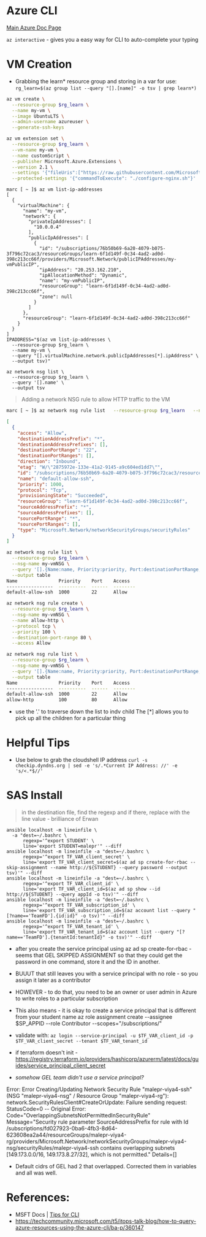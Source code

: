 # Azure CLI #
[Main Azure Doc Page](https://learn.microsoft.com/en-us/cli/azure/)

`az interactive` - gives you a easy way for CLI to auto-complete your typing 

# VM Creation 

- Grabbing the learn* resource group and storing in a var for use: `rg_learn=$(az group list --query "[].[name]" -o tsv | grep learn*)`

```bash
az vm create \
  --resource-group $rg_learn \
  --name my-vm \
  --image UbuntuLTS \
  --admin-username azureuser \
  --generate-ssh-keys

az vm extension set \
  --resource-group $rg_learn \
  --vm-name my-vm \
  --name customScript \
  --publisher Microsoft.Azure.Extensions \
  --version 2.1 \
  --settings '{"fileUris":["https://raw.githubusercontent.com/MicrosoftDocs/mslearn-welcome-to-azure/master/configure-nginx.sh"]}' \
  --protected-settings '{"commandToExecute": "./configure-nginx.sh"}'
```

```
marc [ ~ ]$ az vm list-ip-addresses
[
  {
    "virtualMachine": {
      "name": "my-vm",
      "network": {
        "privateIpAddresses": [
          "10.0.0.4"
        ],
        "publicIpAddresses": [
          {
            "id": "/subscriptions/76b50b69-6a20-4079-b075-3f796c72cac3/resourceGroups/learn-6f1d149f-0c34-4ad2-ad0d-398c213cc66f/providers/Microsoft.Network/publicIPAddresses/my-vmPublicIP",
            "ipAddress": "20.253.162.210",
            "ipAllocationMethod": "Dynamic",
            "name": "my-vmPublicIP",
            "resourceGroup": "learn-6f1d149f-0c34-4ad2-ad0d-398c213cc66f",
            "zone": null
          }
        ]
      },
      "resourceGroup": "learn-6f1d149f-0c34-4ad2-ad0d-398c213cc66f"
    }
  }
]
IPADDRESS="$(az vm list-ip-addresses \
  --resource-group $rg_learn \
  --name my-vm \
  --query "[].virtualMachine.network.publicIpAddresses[*].ipAddress" \
  --output tsv)"

az network nsg list \
  --resource-group $rg_learn \
  --query '[].name' \
  --output tsv
```
> Adding a network NSG rule to allow HTTP traffic to the VM 
```bash 
marc [ ~ ]$ az network nsg rule list   --resource-group $rg_learn   --nsg-name my-vmNSG
```
```json
[
  {
    "access": "Allow",
    "destinationAddressPrefix": "*",
    "destinationAddressPrefixes": [],
    "destinationPortRange": "22",
    "destinationPortRanges": [],
    "direction": "Inbound",
    "etag": "W/\"2875972e-133e-41a2-9145-a9c604ed1dd7\"",
    "id": "/subscriptions/76b50b69-6a20-4079-b075-3f796c72cac3/resourceGroups/learn-6f1d149f-0c34-4ad2-ad0d-398c213cc66f/providers/Microsoft.Network/networkSecurityGroups/my-vmNSG/securityRules/default-allow-ssh",
    "name": "default-allow-ssh",
    "priority": 1000,
    "protocol": "Tcp",
    "provisioningState": "Succeeded",
    "resourceGroup": "learn-6f1d149f-0c34-4ad2-ad0d-398c213cc66f",
    "sourceAddressPrefix": "*",
    "sourceAddressPrefixes": [],
    "sourcePortRange": "*",
    "sourcePortRanges": [],
    "type": "Microsoft.Network/networkSecurityGroups/securityRules"
  }
]
```

```bash
az network nsg rule list \
  --resource-group $rg_learn \
  --nsg-name my-vmNSG \
  --query '[].{Name:name, Priority:priority, Port:destinationPortRange, Access:access}' \
  --output table
Name               Priority    Port    Access
-----------------  ----------  ------  --------
default-allow-ssh  1000        22      Allow

az network nsg rule create \
  --resource-group $rg_learn \
  --nsg-name my-vmNSG \
  --name allow-http \
  --protocol tcp \
  --priority 100 \
  --destination-port-range 80 \
  --access Allow

az network nsg rule list \
  --resource-group $rg_learn \
  --nsg-name my-vmNSG \
  --query '[].{Name:name, Priority:priority, Port:destinationPortRange, Access:access}' \
  --output table
Name               Priority    Port    Access
-----------------  ----------  ------  --------
default-allow-ssh  1000        22      Allow
allow-http         100         80      Allow
```

 - use the '.' to traverse down the list to indv child The [*] allows you to pick up all the children for a particular thing

# Helpful Tips 

- Use below to grab the cloudshell IP address 
`curl -s checkip.dyndns.org | sed -e 's/.*Current IP Address: //' -e 's/<.*$//'`

# SAS Install 
> in the destination file, find the regexp and if there, replace with the line value - brilliance of Erwan 
```
ansible localhost -m lineinfile \
  -a "dest=~/.bashrc \
      regexp='^export STUDENT' \
      line='export STUDENT=malepr'" --diff
ansible localhost -m lineinfile -a "dest=~/.bashrc \
      regexp='^export TF_VAR_client_secret' \
      line='export TF_VAR_client_secret=$(az ad sp create-for-rbac --skip-assignment --name http://${STUDENT} --query password --output tsv)'" --diff
ansible localhost -m lineinfile -a "dest=~/.bashrc \
      regexp='^export TF_VAR_client_id' \
      line='export TF_VAR_client_id=$(az ad sp show --id http://${STUDENT} --query appId -o tsv)'" --diff
ansible localhost -m lineinfile -a "dest=~/.bashrc \
      regexp='^export TF_VAR_subscription_id' \
      line='export TF_VAR_subscription_id=$(az account list --query "[?name=='TeamFD'].{id:id}" -o tsv)'" --diff
ansible localhost -m lineinfile -a "dest=~/.bashrc \
      regexp='^export TF_VAR_tenant_id' \
      line='export TF_VAR_tenant_id=$(az account list --query "[?name=='TeamFD'].{tenantId:tenantId}" -o tsv)'" --diff
```
- after you create the service principal using az ad sp create-for-rbac - seems that GEL SKIPPED ASSIGNMENT so that they could get the password in one command, store it and the ID in another. 
- BUUUT that still leaves you with a service principal with no role - so you assign it later as a contributor 
- HOWEVER - to do that, you need to be an owner or user admin in Azure to write roles to a particular subscription 
- This also means - it is okay to create a service principal that is different from your student name 
az role assignment create --assignee $SP_APPID --role Contributor --scopes="/subscriptions/"

- validate with: `az login --service-principal -u $TF_VAR_client_id -p $TF_VAR_client_secret --tenant $TF_VAR_tenant_id`
- if terraform doesn't init - https://registry.terraform.io/providers/hashicorp/azurerm/latest/docs/guides/service_principal_client_secret 
- *somehow GEL team didn't use a service principal?* 


Error: Error Creating/Updating Network Security Rule "malepr-viya4-ssh" (NSG "malepr-viya4-nsg" / Resource Group "malepr-viya4-rg"): 
    network.SecurityRulesClient#CreateOrUpdate: Failure sending request: StatusCode=0 -- 
    Original Error: Code="OverlappingSubnetsNotPermittedInSecurityRule" 
    Message="Security rule parameter SourceAddressPrefix for rule with Id 
    /subscriptions/fd027923-0ba6-4fb3-8d64-623608ea2a44/resourceGroups/malepr-viya4-rg/providers/Microsoft.Network/networkSecurityGroups/malepr-viya4-nsg/securityRules/malepr-viya4-ssh 
    contains overlapping subnets [149.173.0.0/16, 149.173.8.27/32], which is not permitted." Details=[]
- Default cidrs of GEL had 2 that overlapped. Corrected them in variables and all was well. 

# References: 
- MSFT Docs | [Tips for CLI](https://learn.microsoft.com/en-us/cli/azure/use-cli-effectively?tabs=bash%2Cbash2)
- https://techcommunity.microsoft.com/t5/itops-talk-blog/how-to-query-azure-resources-using-the-azure-cli/ba-p/360147 